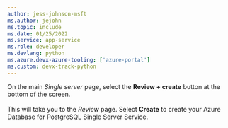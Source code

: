 ```yaml
---
author: jess-johnson-msft
ms.author: jejohn
ms.topic: include
ms.date: 01/25/2022
ms.service: app-service
ms.role: developer
ms.devlang: python
ms.azure.devx-azure-tooling: ['azure-portal']
ms.custom: devx-track-python
---
```


On the main *Single server* page, select the **Review + create** button at the bottom of the screen.<br>
<br>
This will take you to the *Review* page.  Select **Create** to create your Azure Database for PostgreSQL Single Server Service.
